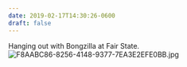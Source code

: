 ```yaml
---
date: 2019-02-17T14:30:26-0600
draft: false
---
```




Hanging out with Bongzilla at Fair State. ![F8AABC86-8256-4148-9377-7EA3E2EFE0BB.jpg](http://ianwhitney.micro.blog/uploads/2019/2b7cbba967.jpg)



